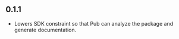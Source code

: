 ## 0.1.1

* Lowers SDK constraint so that Pub can analyze the package and generate
  documentation.
